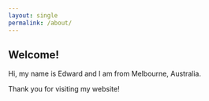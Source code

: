 ```yaml
---
layout: single
permalink: /about/
---
```

## Welcome!
Hi, my name is Edward and I am from Melbourne, Australia. 

Thank you for visiting my website!